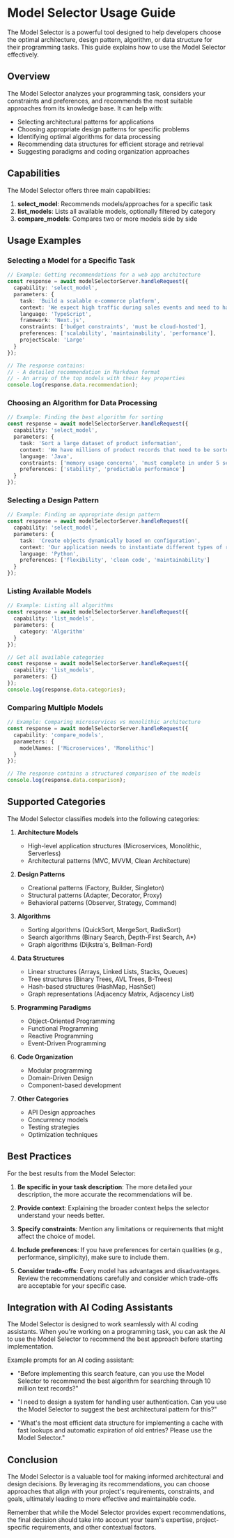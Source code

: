 # Model Selector Usage Guide

The Model Selector is a powerful tool designed to help developers choose the optimal architecture, design pattern, algorithm, or data structure for their programming tasks. This guide explains how to use the Model Selector effectively.

## Overview

The Model Selector analyzes your programming task, considers your constraints and preferences, and recommends the most suitable approaches from its knowledge base. It can help with:

- Selecting architectural patterns for applications
- Choosing appropriate design patterns for specific problems
- Identifying optimal algorithms for data processing
- Recommending data structures for efficient storage and retrieval
- Suggesting paradigms and coding organization approaches

## Capabilities

The Model Selector offers three main capabilities:

1. **select_model**: Recommends models/approaches for a specific task
2. **list_models**: Lists all available models, optionally filtered by category
3. **compare_models**: Compares two or more models side by side

## Usage Examples

### Selecting a Model for a Specific Task

```typescript
// Example: Getting recommendations for a web app architecture
const response = await modelSelectorServer.handleRequest({
  capability: 'select_model',
  parameters: {
    task: 'Build a scalable e-commerce platform',
    context: 'We expect high traffic during sales events and need to handle thousands of concurrent users',
    language: 'TypeScript',
    framework: 'Next.js',
    constraints: ['budget constraints', 'must be cloud-hosted'],
    preferences: ['scalability', 'maintainability', 'performance'],
    projectScale: 'Large'
  }
});

// The response contains:
// - A detailed recommendation in Markdown format
// - An array of the top models with their key properties
console.log(response.data.recommendation);
```

### Choosing an Algorithm for Data Processing

```typescript
// Example: Finding the best algorithm for sorting
const response = await modelSelectorServer.handleRequest({
  capability: 'select_model',
  parameters: {
    task: 'Sort a large dataset of product information',
    context: 'We have millions of product records that need to be sorted by multiple criteria',
    language: 'Java',
    constraints: ['memory usage concerns', 'must complete in under 5 seconds'],
    preferences: ['stability', 'predictable performance']
  }
});
```

### Selecting a Design Pattern

```typescript
// Example: Finding an appropriate design pattern
const response = await modelSelectorServer.handleRequest({
  capability: 'select_model',
  parameters: {
    task: 'Create objects dynamically based on configuration',
    context: 'Our application needs to instantiate different types of report generators at runtime',
    language: 'Python',
    preferences: ['flexibility', 'clean code', 'maintainability']
  }
});
```

### Listing Available Models

```typescript
// Example: Listing all algorithms
const response = await modelSelectorServer.handleRequest({
  capability: 'list_models',
  parameters: {
    category: 'Algorithm'
  }
});

// Get all available categories
const response = await modelSelectorServer.handleRequest({
  capability: 'list_models',
  parameters: {}
});
console.log(response.data.categories);
```

### Comparing Multiple Models

```typescript
// Example: Comparing microservices vs monolithic architecture
const response = await modelSelectorServer.handleRequest({
  capability: 'compare_models',
  parameters: {
    modelNames: ['Microservices', 'Monolithic']
  }
});

// The response contains a structured comparison of the models
console.log(response.data.comparison);
```

## Supported Categories

The Model Selector classifies models into the following categories:

1. **Architecture Models**
   - High-level application structures (Microservices, Monolithic, Serverless)
   - Architectural patterns (MVC, MVVM, Clean Architecture)

2. **Design Patterns**
   - Creational patterns (Factory, Builder, Singleton)
   - Structural patterns (Adapter, Decorator, Proxy)
   - Behavioral patterns (Observer, Strategy, Command)

3. **Algorithms**
   - Sorting algorithms (QuickSort, MergeSort, RadixSort)
   - Search algorithms (Binary Search, Depth-First Search, A*)
   - Graph algorithms (Dijkstra's, Bellman-Ford)

4. **Data Structures**
   - Linear structures (Arrays, Linked Lists, Stacks, Queues)
   - Tree structures (Binary Trees, AVL Trees, B-Trees)
   - Hash-based structures (HashMap, HashSet)
   - Graph representations (Adjacency Matrix, Adjacency List)

5. **Programming Paradigms**
   - Object-Oriented Programming
   - Functional Programming
   - Reactive Programming
   - Event-Driven Programming

6. **Code Organization**
   - Modular programming
   - Domain-Driven Design
   - Component-based development

7. **Other Categories**
   - API Design approaches
   - Concurrency models
   - Testing strategies
   - Optimization techniques

## Best Practices

For the best results from the Model Selector:

1. **Be specific in your task description**: The more detailed your description, the more accurate the recommendations will be.

2. **Provide context**: Explaining the broader context helps the selector understand your needs better.

3. **Specify constraints**: Mention any limitations or requirements that might affect the choice of model.

4. **Include preferences**: If you have preferences for certain qualities (e.g., performance, simplicity), make sure to include them.

5. **Consider trade-offs**: Every model has advantages and disadvantages. Review the recommendations carefully and consider which trade-offs are acceptable for your specific case.

## Integration with AI Coding Assistants

The Model Selector is designed to work seamlessly with AI coding assistants. When you're working on a programming task, you can ask the AI to use the Model Selector to recommend the best approach before starting implementation.

Example prompts for an AI coding assistant:

- "Before implementing this search feature, can you use the Model Selector to recommend the best algorithm for searching through 10 million text records?"

- "I need to design a system for handling user authentication. Can you use the Model Selector to suggest the best architectural pattern for this?"

- "What's the most efficient data structure for implementing a cache with fast lookups and automatic expiration of old entries? Please use the Model Selector."

## Conclusion

The Model Selector is a valuable tool for making informed architectural and design decisions. By leveraging its recommendations, you can choose approaches that align with your project's requirements, constraints, and goals, ultimately leading to more effective and maintainable code.

Remember that while the Model Selector provides expert recommendations, the final decision should take into account your team's expertise, project-specific requirements, and other contextual factors. 